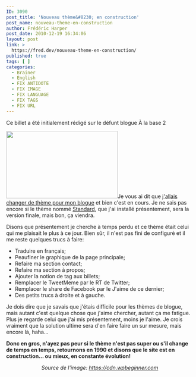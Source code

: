 ```yaml
---
ID: 3090
post_title: 'Nouveau thème&#8230; en construction'
post_name: nouveau-theme-en-construction
author: Frédéric Harper
post_date: 2010-12-19 16:34:06
layout: post
link: >
  https://fred.dev/nouveau-theme-en-construction/
published: true
tags: [ ]
categories:
  - Brainer
  - English
  - FIX ANTIDOTE
  - FIX IMAGE
  - FIX LANGUAGE
  - FIX TAGS
  - FIX URL
---
```

<div id="deadblog">
  Ce billet a été initialement rédigé sur le défunt blogue À la base 2
</div>

<p style="text-align:left">
  <img title="mainss" src="http://fred.dev/wp-content/uploads/2010/12/mainss-300x181.gif" alt="" width="300" height="181" />Je vous ai dit que <a title="À la recherche d’un nouveau thème" href="https://fred.dev/a-la-recherche-dun-nouveau-theme/">j'allais changer de thème pour mon blogue</a> et bien c'est en cours. Je ne sais pas encore si le thème nommé <a title="Site Web du thème Standard" href="https://standardtheme.com/">Standard</a>, que j'ai installé présentement, sera la version finale, mais bon, ça viendra.</p
</p>

Disons que présentement je cherche à temps perdu et ce thème était celui qui me plaisait le plus à ce jour. Bien sûr, il n'est pas fini de configuré et il me reste quelques trucs à faire:

*   Traduire en français;
*   Peaufiner le graphique de la page principale;
*   Refaire ma section contact;
*   Refaire ma section à propos;
*   Ajouter la notion de tag aux billets;
*   Remplacer le TweetMeme par le RT de Twitter;
*   Remplacer le share de Facebook par le J'aime de ce dernier;
*   Des petits trucs à droite et à gauche.

Je dois dire que je savais que j'étais difficile pour les thèmes de blogue, mais autant c'est quelque chose que j'aime chercher, autant ça me fatigue. Plus je regarde celui que j'ai mis présentement, moins je l'aime. Je crois vraiment que la solution ultime sera d'en faire faire un sur mesure, mais encore là, haha...

**Donc en gros, n'ayez pas peur si le thème n'est pas super ou s'il change de temps en temps, retournons en 1990 et disons que le site est en construction... ou mieux, en constante évolution!**<p style="text-align:center">
  <em>Source de l'image: <a title="Site Web de l'image" href="https://cdn.wpbeginner.com">https://cdn.wpbeginner.com</a></em>
</p>